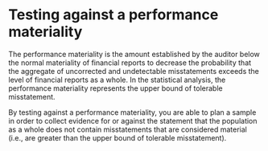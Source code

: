 Testing against a performance materiality
==========================

The performance materiality is the amount established by the auditor below the normal materiality of financial reports to decrease the probability that the aggregate of uncorrected and undetectable misstatements exceeds the level of financial reports as a whole. In the statistical analysis, the performance materiality represents the upper bound of tolerable misstatement. 

By testing against a performance materiality, you are able to plan a sample in order to collect evidence for or against the statement that the population as a whole does not contain misstatements that are considered material (i.e., are greater than the upper bound of tolerable misstatement).